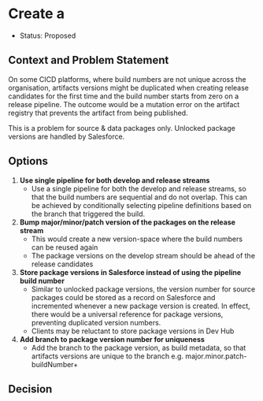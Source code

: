# Create a

* Status: Proposed  <!-- optional -->


## Context and Problem Statement

On some CICD platforms, where build numbers are not unique across the organisation, artifacts versions might be duplicated when creating release candidates for the first time and the build number starts from zero on a release pipeline. The outcome would be a mutation error on the artifact registry that prevents the artifact from being published.

This is a problem for source & data packages only. Unlocked package versions are handled by Salesforce.

## Options
1. **Use single pipeline for both develop and release streams**
    - Use a single pipeline for both the develop and release streams, so that the build numbers are sequential and do not overlap. This can be achieved by conditionally selecting pipeline definitions based on the branch that triggered the build.
2. **Bump major/minor/patch version of the packages on the release stream**
    - This would create a new version-space where the build numbers can be reused again
    - The package versions on the develop stream should be ahead of the release candidates
3. **Store package versions in Salesforce instead of using the pipeline build number**
    - Similar to unlocked package versions, the version number for source packages could be stored as a record on Salesforce and incremented whenever a new package version is created. In effect, there would be a universal reference for package versions, preventing
      duplicated version numbers.
    - Clients may be reluctant to store package versions in Dev Hub
4. **Add branch to package version number for uniqueness**
    - Add the branch to the package version, as build metadata, so that artifacts versions are unique to the branch e.g. major.minor.patch-buildNumber+<branch>

## Decision
